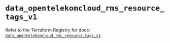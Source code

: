 # `data_opentelekomcloud_rms_resource_tags_v1`

Refer to the Terraform Registry for docs: [`data_opentelekomcloud_rms_resource_tags_v1`](https://registry.terraform.io/providers/opentelekomcloud/opentelekomcloud/1.36.46/docs/data-sources/rms_resource_tags_v1).
